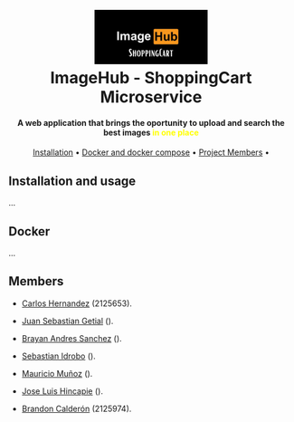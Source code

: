 <h1 align="center">
  <br>
  <a href="#"><img src="./resources/logo.png" alt="ImageHub" width="200"></a>
  <br>
  ImageHub - ShoppingCart Microservice
  <br>
</h1>

<h4 align="center">A web application that brings the oportunity to upload and search the best images <strong style="color: yellow;">in one place</strong></h4>

<p align="center">
  <a href="#installation">Installation</a> •
  <a href="#docker">Docker and docker compose</a> •
  <a href="#members">Project Members</a> •
</p>

## Installation and usage

...

## Docker

...

## Members

- [Carlos Hernandez](https://github.com/Carlosher007) (2125653).

- [Juan Sebastian Getial](https://github.com/GetialJuan) ().

- [Brayan Andres Sanchez](https://github.com/Kaos0w0) ().

- [Sebastian Idrobo](https://github.com/Seb0927) ().

- [Mauricio Muñoz](https://github.com/maumg03) ().

- [Jose Luis Hincapie](https://github.com/TheCryss) ().

- [Brandon Calderón](https://github.com/Br4z) (2125974).
